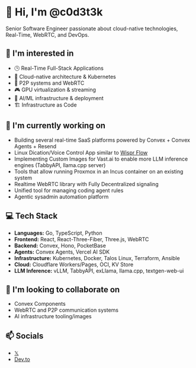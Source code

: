# 👋 Hi, I'm @c0d3t3k

Senior Software Engineer passionate about cloud-native technologies, Real-Time, WebRTC, and DevOps.

## 👀 I'm interested in
- 🕒 Real-Time Full-Stack Applications
- 🚀 Cloud-native architecture & Kubernetes
- 🔐 P2P systems and WebRTC
- 🎮 GPU virtualization & streaming
- 🤖 AI/ML infrastructure & deployment
- 🏗️ Infrastructure as Code

## 🌱 I'm currently working on
- Building several real-time SaaS platforms powered by Convex + Convex Agents + Resend
- Linux Dication/Voice Control App similar to [Wispr Flow](https://wisprflow.ai/)
- Implementing Custom Images for Vast.ai to enable more LLM inference engines (TabbyAPI, llama.cpp server)
- Tools that allow running Proxmox in an Incus container on an existing system
- Realtime WebRTC library with Fully Decentralized signaling
- Unified tool for managing coding agent rules
- Agentic sysadmin automation platform

## 💻 Tech Stack
- **Languages:** Go, TypeScript, Python
- **Frontend:** React, React-Three-Fiber, Three.js, WebRTC
- **Backend:** Convex, Hono, PocketBase
- **Agents:** Convex Agents, Vercel AI SDK
- **Infrastructure:** Kubernetes, Docker, Talos Linux, Terraform, Ansible
- **Cloud:** Cloudflare Workers/Pages, OCI, KV Store
- **LLM Inference:** vLLM, TabbyAPI, exLlama, llama.cpp, textgen-web-ui

## 💞️ I'm looking to collaborate on
- Convex Components
- WebRTC and P2P communication systems
- AI infrastructure tooling/images

## 📫 Socials
- [𝕏](https://x.com/c0d3t3k)
- [Dev.to](https://dev.to/c0d3t3k)

